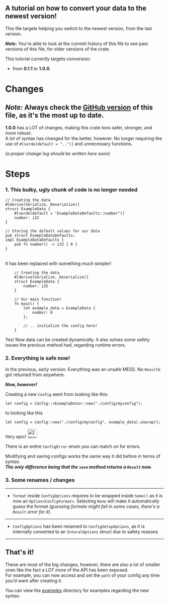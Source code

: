 ## A tutorial on how to convert your data to the newest version!
This file targets helping you switch to the newest version, from the last version.

___Note:___ You're able to look at the commit history of this file to see past versions of this file, for older versions of the crate.

This tutorial currently targets conversion:
- from **0.1.1** to **1.0.0**.

# Changes
___Note:___ Always check the [GitHub version](https://github.com/FlooferLand/fast_config/blob/main/CONVERSION_TUTORIAL.md) of this file,
as it's the most up to date.
---

**1.0.0** has a LOT of changes, making this crate tons safer, stronger,
and more robust. <br/>
A *lot* of syntax has changed for the better, however.
No longer requiring the use of `#[serde(default = "..")]` and unnecessary functions.

_(a proper change log should be written here soon)_

# Steps
### 1. This bulky, ugly chunk of code is no longer needed
```rust,ignore
// Creating the data
#[derive(Serialize, Deserialize)]
struct ExampleData {
    #[serde(default = "ExampleDataDefaults::number")]
    number: i32
}

// Storing the default values for our data
pub struct ExampleDataDefaults;
impl ExampleDataDefaults {
    pub fn number() -> i32 { 0 }
}
```
<br/>
It has been replaced with something much simpler!

```rust,ignore
    // Creating the data
    #[derive(Serialize, Deserialize)]
    struct ExampleData {
        number: i32
    }
    
    // Our main function!
    fn main() {
        let example_data = ExampleData {
            number: 0
        };

        // .. initialize the config here!
    }
```
Yes! Now data can be created dynamically.
It also solves some safety issues the previous method had, regarding runtime errors.

### 2. Everything is safe now!
In the previous, early version.
Everything was an unsafe MESS.
No `Result`s got returned from anywhere.

___Now, however!___

Creating a new `Config` went from looking like this:
```rust,ignore
let config = Config::<ExampleData>::new("./config/myconfig");
```
to looking like this
```rust,ignore
let config = Config::new("./config/myconfig", example_data).unwrap();
```
Very epic!
<img width="30" src="https://media.istockphoto.com/photos/illustration-of-a-oool-yellow-smiley-with-sunglasses-picture-id513921039?s=612x612" alt="[goofy emoji]">

There is an entire `ConfigError` enum you can match on for errors.

Modifying and saving configs works the same way it did before in terms of syntax. <br/>
___The only difference being that the `save` method returns a `Result` now.___

### 3. Some renames / changes

---
- `format` inside `ConfigOptions` requires to be wrapped inside `Some()`
  as it is now an `Option<ConfigFormat>`. Selecting `None` will make it automatically guess the format
  *(guessing formats might fail in some cases, there's a `Result` error for it)*.
---
- `ConfigOptions` has been renamed to `ConfigSetupOptions`,
  as it is internally converted to an `InteralOptions` struct due to safety reasons
---

## That's it!
These are most of the big changes, however, there are also a lot of smaller ones
like the fact a LOT more of the API has been exposed. <br/>
For example, you can now access and set the `path` of your config any time you'd want after creating it.

You can view the [examples](./examples) directory for examples regarding the new syntax.
